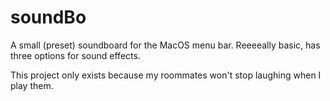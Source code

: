 # soundBo
<p>A small (preset) soundboard for the MacOS menu bar. Reeeeally basic, has three options for sound effects. </p>
<p>This project only exists because my roommates won't stop laughing when I play them.</p>
